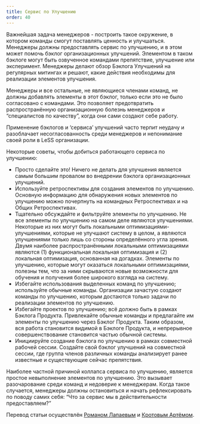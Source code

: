 ```yaml
---
title: Сервис по Улучшению
order: 40
---
```


Важнейшая задача менеджеров - построить такое окружение, в котором команды смогут поставлять ценность и улучшаться. Менеджеры должны предоставлять сервис по улучшению, и в этом может помочь бэклог организационных улучшений. Элементом в таком бэклоге могут быть озвученное командами препятствие, улучшение или эксперимент. Менеджеры делают обзор Бэклога Улучшений на регулярных митингах и решают, какие действия необходимы для реализации элементов улучшения.

Менеджеры и все остальные, не являющиеся членами команд, не должны добавлять элементы в этот бэклог, только если это не было согласовано с командами. Это позволяет предотвратить распространённую организационную болезнь менеджеров и “специалистов по качеству”, когда они сами создают себе работу.

Применение бэклогов и ‘сервиса’ улучшений часто терпит неудачу и разоблачает несогласованность среди менеджеров и непонимание своей роли в LeSS организации.

Некоторые советы, чтобы добиться работающего сервиса по улучшению:

* Просто сделайте это!
  Ничего не делать для улучшения является самым большим провалом во внедрении бэклога организационных улучшений.
* Используйте ретроспективы для создания элементов по улучшению.
  Основную информацию для обнаружения новых элементов по улучшению можно почерпнуть на командных Ретроспективах и на Общих Ретроспективах.
* Тщательно обсуждайте и фильтруйте элементы по улучшению.
  Не все элементы по улучшению на самом деле являются улучшениями. Некоторые из них могут быть локальными оптимизациями-улучшениями, которые не улучшают систему в целом, а являются улучшениями только лишь со стороны определённого угла зрения. Двумя наиболее распространёнными локальными оптимизациями являются (1) функциональная локальная оптимизация и (2) локальная оптимизация, основанная на догадках.
  Элементы по улучшению, которые могут оказаться локальными оптимизациями, полезны тем, что за ними скрываются новые возможности для обучения и получения более широкого взгляда на систему.
* Избегайте использования выделенных команд по улучшению; используйте обычные команды.
  Организации зачастую создают команды по улучшению, которым достаются только задачи по реализации элементов по улучшению.
* Избегайте проектов по улучшению; всё должно быть в рамках Бэклога Продукта.
  Привлекайте обычные команды и предлагайте им элементы по улучшению через Бэклог Продукта. Таким образом, вся работа становится видимой в Бэклоге Продукта, и непрерывное совершенствование становится частью обычной системы.
* Инициируйте создание бэклога по улучшению в рамках совместной рабочей сессии.
  Создайте свой бэклог улучшений на совместной сессии, где группа членов различных команды анализирует ранее известные и существующие сейчас препятствия.

Наиболее частной причиной коллапса сервиса по улучшению, является простое невыполнение элементов по улучшению. Это вызывает разочарование среди команд и недоверие к менеджерам. Когда такое случается, менеджеры должны остановиться и начать рефлексировать по поводу самих себя: “Что за сервис мы в действительности предоставляем?”

Перевод статьи осуществлён [Романом Лапаевым](https://www.linkedin.com/in/romanlapaev) и [Кротовым Артёмом](https://www.facebook.com/artem.v.krotov).
